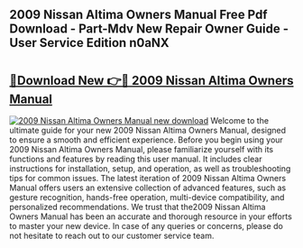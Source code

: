 ## 2009 Nissan Altima Owners Manual Free Pdf Download - Part-Mdv New Repair Owner Guide - User Service Edition n0aNX

# <h2><a href="http://bc21322.oget.top/?id=2009+Nissan+Altima+Owners+Manual">🔗Download New 👉🔴 2009 Nissan Altima Owners Manual</a></h2>

[![2009 Nissan Altima Owners Manual new download](https://i.imgur.com/5g1atiW.png)](http://bc21322.oget.top/?id=2009+Nissan+Altima+Owners+Manual)
Welcome to the ultimate guide for your new 2009 Nissan Altima Owners Manual, designed to ensure a smooth and efficient experience. Before you begin using your 2009 Nissan Altima Owners Manual, please familiarize yourself with its functions and features by reading this user manual. It includes clear instructions for installation, setup, and operation, as well as troubleshooting tips for common issues. The latest iteration of 2009 Nissan Altima Owners Manual offers users an extensive collection of advanced features, such as gesture recognition, hands-free operation, multi-device compatibility, and personalized recommendations. We trust that the2009 Nissan Altima Owners Manual has been an accurate and thorough resource in your efforts to master your new device. In case of any queries or concerns, please do not hesitate to reach out to our customer service team.
